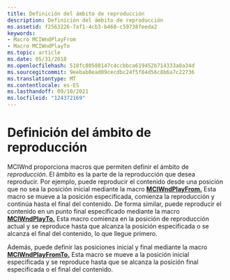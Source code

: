 ```yaml
---
title: Definición del ámbito de reproducción
description: Definición del ámbito de reproducción
ms.assetid: f2563226-7af1-4cb3-b468-c59738feeda2
keywords:
- Macro MCIWndPlayFrom
- Macro MCIWndPlayTo
ms.topic: article
ms.date: 05/31/2018
ms.openlocfilehash: 518fc80588147c4ccbbca619452b714333a8a34d
ms.sourcegitcommit: 9eebab0ead09cecdbc24f5f84d56c8b6a7c22736
ms.translationtype: MT
ms.contentlocale: es-ES
ms.lasthandoff: 09/10/2021
ms.locfileid: "124372169"
---
```

# <a name="defining-playback-scope"></a>Definición del ámbito de reproducción

MCIWnd proporciona macros que permiten definir el ámbito de *reproducción*. El ámbito es la parte de la reproducción que desea reproducir. Por ejemplo, puede reproducir el contenido desde una posición que no sea la posición inicial mediante la macro [**MCIWndPlayFrom.**](/windows/desktop/api/Vfw/nf-vfw-mciwndplayfrom) Esta macro se mueve a la posición especificada, comienza la reproducción y continúa hasta el final del contenido. De forma similar, puede reproducir el contenido en un punto final especificado mediante la macro [**MCIWndPlayTo.**](/windows/desktop/api/Vfw/nf-vfw-mciwndplayto) Esta macro comienza en la posición de reproducción actual y se reproduce hasta que alcanza la posición especificada o se alcanza el final del contenido, lo que llegue primero.

Además, puede definir las posiciones inicial y final mediante la macro [**MCIWndPlayFromTo.**](/windows/desktop/api/Vfw/nf-vfw-mciwndplayfromto) Esta macro se mueve a la posición inicial especificada y se reproduce hasta que se alcanza la posición final especificada o el final del contenido.

 

 




